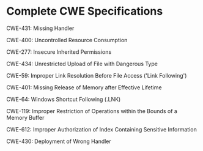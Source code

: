 

# Complete CWE Specifications

CWE-431: Missing Handler

CWE-400: Uncontrolled Resource Consumption

CWE-277: Insecure Inherited Permissions

CWE-434: Unrestricted Upload of File with Dangerous Type

CWE-59: Improper Link Resolution Before File Access ('Link Following')

CWE-401: Missing Release of Memory after Effective Lifetime

CWE-64: Windows Shortcut Following (.LNK)

CWE-119: Improper Restriction of Operations within the Bounds of a Memory Buffer

CWE-612: Improper Authorization of Index Containing Sensitive Information

CWE-430: Deployment of Wrong Handler
